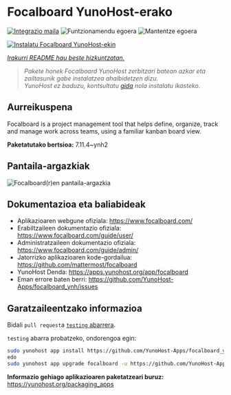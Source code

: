 <!--
Ohart ongi: README hau automatikoki sortu da <https://github.com/YunoHost/apps/tree/master/tools/readme_generator>ri esker
EZ editatu eskuz.
-->

# Focalboard YunoHost-erako

[![Integrazio maila](https://apps.yunohost.org/badge/integration/focalboard)](https://ci-apps.yunohost.org/ci/apps/focalboard/)
![Funtzionamendu egoera](https://apps.yunohost.org/badge/state/focalboard)
![Mantentze egoera](https://apps.yunohost.org/badge/maintained/focalboard)

[![Instalatu Focalboard YunoHost-ekin](https://install-app.yunohost.org/install-with-yunohost.svg)](https://install-app.yunohost.org/?app=focalboard)

*[Irakurri README hau beste hizkuntzatan.](./ALL_README.md)*

> *Pakete honek Focalboard YunoHost zerbitzari batean azkar eta zailtasunik gabe instalatzea ahalbidetzen dizu.*  
> *YunoHost ez baduzu, kontsultatu [gida](https://yunohost.org/install) nola instalatu ikasteko.*

## Aurreikuspena

Focalboard is a project management tool that helps define, organize, track and manage work across teams, using a familiar kanban board view.


**Paketatutako bertsioa:** 7.11.4~ynh2

## Pantaila-argazkiak

![Focalboard(r)en pantaila-argazkia](./doc/screenshots/screenshot.jpg)

## Dokumentazioa eta baliabideak

- Aplikazioaren webgune ofiziala: <https://www.focalboard.com/>
- Erabiltzaileen dokumentazio ofiziala: <https://www.focalboard.com/guide/user/>
- Administratzaileen dokumentazio ofiziala: <https://www.focalboard.com/guide/admin/>
- Jatorrizko aplikazioaren kode-gordailua: <https://github.com/mattermost/focalboard>
- YunoHost Denda: <https://apps.yunohost.org/app/focalboard>
- Eman errore baten berri: <https://github.com/YunoHost-Apps/focalboard_ynh/issues>

## Garatzaileentzako informazioa

Bidali `pull request`a [`testing` abarrera](https://github.com/YunoHost-Apps/focalboard_ynh/tree/testing).

`testing` abarra probatzeko, ondorengoa egin:

```bash
sudo yunohost app install https://github.com/YunoHost-Apps/focalboard_ynh/tree/testing --debug
edo
sudo yunohost app upgrade focalboard -u https://github.com/YunoHost-Apps/focalboard_ynh/tree/testing --debug
```

**Informazio gehiago aplikazioaren paketatzeari buruz:** <https://yunohost.org/packaging_apps>
